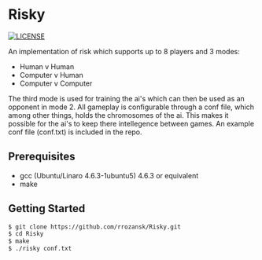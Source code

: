 # Risky

[![LICENSE](https://img.shields.io/badge/LICENSE-MIT-green.svg)](https://github.com/rrozansk/Risky/blob/master/LICENSE.txt)

An implementation of risk which supports up to 8 players and 3 modes:
- Human v Human
- Computer v Human
- Computer v Computer

The third mode is used for training the ai's which can then be used as an opponent in mode 2.
All gameplay is configurable through a conf file, which among other things, holds the chromosomes of the ai.
This makes it possible for the ai's to keep there intellegence between games.
An example conf file (conf.txt) is included in the repo.

## Prerequisites
- gcc (Ubuntu/Linaro 4.6.3-1ubuntu5) 4.6.3 or equivalent
- make

## Getting Started
```sh
$ git clone https://github.com/rrozansk/Risky.git
$ cd Risky
$ make
$ ./risky conf.txt
```
